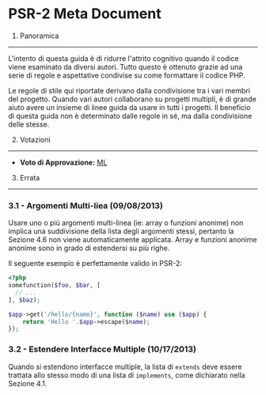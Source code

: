 PSR-2 Meta Document
===================

1. Panoramica
----------

L'intento di questa guida è di ridurre l'attrito cognitivo quando il codice viene esaminato da diversi autori. Tutto questo è ottenuto grazie ad una serie di regole e aspettative condivise su come formattare il codice PHP.  

Le regole di stile qui riportate derivano dalla condivisione tra i vari membri del progetto. Quando vari autori collaborano su progetti multipli, è di grande aiuto avere un insieme di linee guida da usare in tutti i progetti. Il beneficio di questa guida non è determinato dalle regole in sé, ma dalla
condivisione delle stesse.


2. Votazioni
--------

- **Voto di Approvazione:** [ML](https://groups.google.com/d/msg/php-fig/c-QVvnZdMQ0/TdDMdzKFpdIJ)


3. Errata
---------

### 3.1 - Argomenti Multi-liea (09/08/2013)

Usare uno o più argomenti multi-linea (ie: array o funzioni anonime) non implica una suddivisione della lista degli argomenti stessi, pertanto la Sezione 4.6 non viene automaticamente applicata. Array e funzioni anonime anonime sono in grado di estendersi su più righe.

Il seguente esempio è perfettamente valido in PSR-2:

```php
<?php
somefunction($foo, $bar, [
  // ...
], $baz);

$app->get('/hello/{name}', function ($name) use ($app) { 
    return 'Hello '.$app->escape($name); 
});
```

### 3.2 - Estendere Interfacce Multiple (10/17/2013)

Quando si estendono interfacce multiple, la lista di `extends` deve essere trattata allo stesso modo di una lista di `implements`, come dichiarato nella Sezione 4.1.


